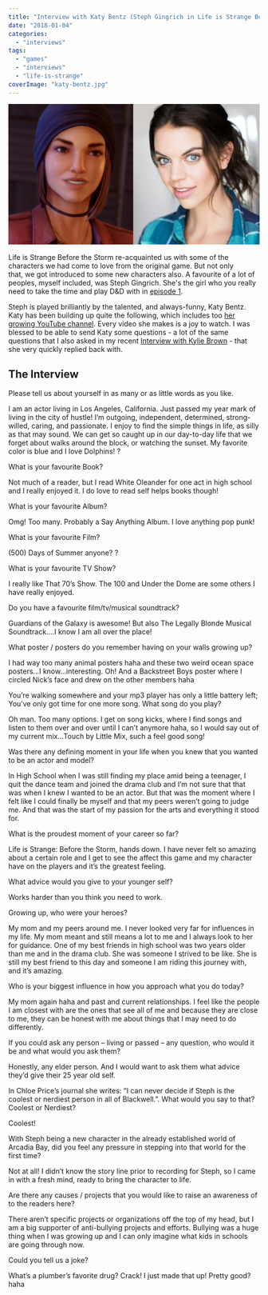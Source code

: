 ```yaml
---
title: "Interview with Katy Bentz (Steph Gingrich in Life is Strange Before the Storm)"
date: "2018-01-04"
categories: 
  - "interviews"
tags: 
  - "games"
  - "interviews"
  - "life-is-strange"
coverImage: "katy-bentz.jpg"
---
```


[![](images/katy-bentz.jpg)](https://davidpeach.co.uk/wp-content/uploads/2023/05/katy-bentz.jpg)

Life is Strange Before the Storm re-acquainted us with some of the characters we had come to love from the original game. But not only that, we got introduced to some new characters also. A favourite of a lot of peoples, myself included, was Steph Gingrich. She's the girl who you really need to take the time and play D&D with in [episode 1](https://davidpeach.co.uk/2017/09/life-strange-storm-episode-1/).

Steph is played brilliantly by the talented, and always-funny, Katy Bentz. Katy has been building up quite the following, which includes too [her growing YouTube channel](https://www.youtube.com/channel/UCt9oHch6tjkeKfOVzd8xSww). Every video she makes is a joy to watch. I was blessed to be able to send Katy some questions - a lot of the same questions that I also asked in my recent [Interview with Kylie Brown](https://davidpeach.co.uk/2017/12/interview-with-kylie-brown-rachel-amber-in-life-is-strange-before-the-storm/) - that she very quickly replied back with.

## The Interview

Please tell us about yourself in as many or as little words as you like.

I am an actor living in Los Angeles, California. Just passed my year mark of living in the city of hustle! I’m outgoing, independent, determined, strong-willed, caring, and passionate. I enjoy to find the simple things in life, as silly as that may sound. We can get so caught up in our day-to-day life that we forget about walks around the block, or watching the sunset. My favorite color is blue and I love Dolphins! ?

What is your favourite Book?

Not much of a reader, but I read White Oleander for one act in high school and I really enjoyed it. I do love to read self helps books though!

What is your favourite Album?

Omg! Too many. Probably a Say Anything Album. I love anything pop punk!

What is your favourite Film?

(500) Days of Summer anyone? ?

What is your favourite TV Show?

I really like That 70’s Show. The 100 and Under the Dome are some others I have really enjoyed.

Do you have a favourite film/tv/musical soundtrack?

Guardians of the Galaxy is awesome! But also The Legally Blonde Musical Soundtrack….I know I am all over the place!

What poster / posters do you remember having on your walls growing up?

I had way too many animal posters haha and these two weird ocean space posters…I know…interesting. Oh! And a Backstreet Boys poster where I circled Nick’s face and drew on the other members haha

You’re walking somewhere and your mp3 player has only a little battery left; You’ve only got time for one more song. What song do you play?

Oh man. Too many options. I get on song kicks, where I find songs and listen to them over and over until I can’t anymore haha, so I would say out of my current mix…Touch by Little Mix, such a feel good song!

Was there any defining moment in your life when you knew that you wanted to be an actor and model?

In High School when I was still finding my place amid being a teenager, I quit the dance team and joined the drama club and I’m not sure that that was when I knew I wanted to be an actor. But that was the moment where I felt like I could finally be myself and that my peers weren’t going to judge me. And that was the start of my passion for the arts and everything it stood for.

What is the proudest moment of your career so far?

Life is Strange: Before the Storm, hands down. I have never felt so amazing about a certain role and I get to see the affect this game and my character have on the players and it’s the greatest feeling.

What advice would you give to your younger self?

Works harder than you think you need to work.

Growing up, who were your heroes?

My mom and my peers around me. I never looked very far for influences in my life. My mom meant and still means a lot to me and I always look to her for guidance. One of my best friends in high school was two years older than me and in the drama club. She was someone I strived to be like. She is still my best friend to this day and someone I am riding this journey with, and it’s amazing.

Who is your biggest influence in how you approach what you do today?

My mom again haha and past and current relationships. I feel like the people I am closest with are the ones that see all of me and because they are close to me, they can be honest with me about things that I may need to do differently.

If you could ask any person – living or passed – any question, who would it be and what would you ask them?

Honestly, any elder person. And I would want to ask them what advice they’d give their 25 year old self.

In Chloe Price’s journal she writes: “I can never decide if Steph is the coolest or nerdiest person in all of Blackwell.”. What would you say to that? Coolest or Nerdiest?

Coolest!

With Steph being a new character in the already established world of Arcadia Bay, did you feel any pressure in stepping into that world for the first time?

Not at all! I didn’t know the story line prior to recording for Steph, so I came in with a fresh mind, ready to bring the character to life.

Are there any causes / projects that you would like to raise an awareness of to the readers here?

There aren’t specific projects or organizations off the top of my head, but I am a big supporter of anti-bullying projects and efforts. Bullying was a huge thing when I was growing up and I can only imagine what kids in schools are going through now.

Could you tell us a joke?

What’s a plumber’s favorite drug? Crack! I just made that up! Pretty good? haha
